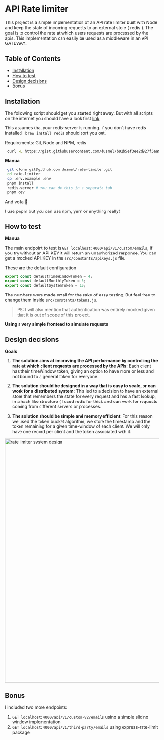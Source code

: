 # API Rate limiter


This project is a simple implementation of an API rate limiter built with Node and keep the state of incoming requests to an external store ( redis ). The goal is to control the rate at which users requests are processed by the apis.  This implementation can easily be used as a middleware in an API GATEWAY. 


## Table of Contents

- [Installation](#installation)
- [How to test](#how-to-test)
- [Design decisions](#design-decisions)
- [Bonus](#bonus)


## Installation

The following script should get you started right away. But with all scripts on the internet you should have a look first [link](https://gist.github.com/dusmel/b92b5ef3ee2d927f5aa9d37b37f3754b)

This assumes that your redis-server is running. if you don't have redis installed ``` brew install redis``` should sort you out.

Requirements: Git, Node and NPM, redis

```bash
 curl -L https://gist.githubusercontent.com/dusmel/b92b5ef3ee2d927f5aa9d37b37f3754b/raw/dddea873a2cff3b1ebd55b99205e9615b16fba49/start-rater-limiter.sh -H "Cache-Control: no-cache, no-store, must-revalidate" | bash
```

**Manual**

```bash
 git clone git@github.com:dusmel/rate-limiter.git 
 cd rate-limiter 
 cp .env.example .env 
 pnpm install 
 redis-server # you can do this in a separate tab
 pnpm dev 
```
And voila 🎉

I use pnpm but you can use npm, yarn or anything really!


## How to test
**Manual**

The main endpoint to test is `GET localhost:4000/api/v1/custom/emails`, if you try without an API KEY it will return an unauthorized response. You can get a mocked API_KEY in the `src/constants/apiKeys.js` file.

These are the default configuration
```js
export const defaultTimeWindowToken = 4;
export const defaultMonthlyToken = 6;
export const defaultSystemToken = 10;
```

The numbers were made small for the sake of easy testing. But feel free to change them inside `src/constants/tokens.js`.

> PS: I will also mention that authentication was entirely mocked given that it is out of scope of this project.



**Using a very simple frontend to simulate requests**


## Design decisions

**Goals**

1. **The solution aims at improving the API performance by controlling the rate at which client requests are processed by the APIs**: Each client has their timeWindow token, giving an option to have more or less and not bound to a general token for everyone.

2. **The solution should be designed in a way that is easy to scale, or can work for a distributed system**: This led to a decision to have an external store that remembers the state for every request and has a fast lookup, in  a hash like structure ( I used redis for this). and can work for requests coming from different servers or processes. 

3. **The solution should be simple and memory efficient**: For this reason we used the token bucket algorithm, we store the timestamp  and the token remaining for a given time-window of each client. We will only have one record per client and the token associated with it.

<img width="800px" height="auto" src="https://github.com/dusmel/rate-limiter/assets/27511264/9bb036c9-1092-4353-b636-23260bcfac51" alt="rate limiter system design" />



## Bonus

I included two more endpoints:

1. `GET localhost:4000/api/v1/custom-v2/emails` using a simple sliding window implementation
2. `GET localhost:4000/api/v1/third-party/emails` using express-rate-limit package



